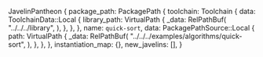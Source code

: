 JavelinPantheon {
    package_path: PackagePath {
        toolchain: Toolchain {
            data: ToolchainData::Local {
                library_path: VirtualPath {
                    _data: RelPathBuf(
                        "../../../library",
                    ),
                },
            },
        },
        name: `quick-sort`,
        data: PackagePathSource::Local {
            path: VirtualPath {
                _data: RelPathBuf(
                    "../../../examples/algorithms/quick-sort",
                ),
            },
        },
    },
    instantiation_map: {},
    new_javelins: [],
}
